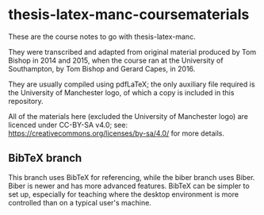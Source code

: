 # thesis-latex-manc-coursematerials
These are the course notes to go with thesis-latex-manc.

They were transcribed and adapted from original material produced by Tom Bishop in 2014 and 2015, when the course ran at the University of Southampton, by Tom Bishop and Gerard Capes, in 2016.

They are usually compiled using pdfLaTeX; the only auxiliary file required is the University of Manchester logo, of which a copy is included in this repository. 

All of the materials here (excluded the University of Manchester logo) are licenced under CC-BY-SA v4.0; see: https://creativecommons.org/licenses/by-sa/4.0/ for more details.

## BibTeX branch
This branch uses BibTeX for referencing, while the biber branch uses Biber.
Biber is newer and has more advanced features.
BibTeX can be simpler to set up, especially for teaching where the desktop environment is more controlled than on a typical user's machine.
